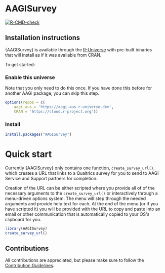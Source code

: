 # AAGISurvey

<!-- badges: start -->

[![R-CMD-check](https://github.com/AAGI-AUS/AAGISurvey/actions/workflows/R-CMD-check.yaml/badge.svg)](https://github.com/AAGI-AUS/AAGISurvey/actions/workflows/R-CMD-check.yaml)

<!-- badges: end -->

## Installation instructions

{AAGISurvey} is available through the [R-Universe](https://aagi-aus.r-universe.dev/packages) with pre-built binaries that will install as if it was available from CRAN.

To get started:

### Enable this universe

Note that you only need to do this once.
If you have done this before for another AAGI package, you can skip this step.

```r
options(repos = c(
    aagi_aus = 'https://aagi-aus.r-universe.dev',
    CRAN = 'https://cloud.r-project.org'))
```

### Install

```r
install.packages("AAGISurvey")
```

# Quick start

Currently {AAGISurvey} only contains one function, `create_survey_url()`, which creates a URL that links to a Qualtrics survey for you to send to AAGI Service and Support partners for completion.

Creation of the URL can be either scripted where you provide all of of the necessary arguments to the `create_survey_url()` or interactively through a menu-driven options system.
The menu will step through the needed arguments and provide help text for each.
At the end of the menu (or if you have scripted it) you will be provided with the URL to copy and paste into an email or other communication that is automatically copied to your OS's clipboard for you.

```r
library(AAGISurvey)
create_survey_url()
```

## Contributions

All contributions are appreciated, but please make sure to follow the [Contribution Guidelines](.github/CONTRIBUTING.md).
